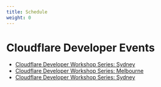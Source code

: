 ```yaml
---
title: Schedule
weight: 0
---
```


# Cloudflare Developer Events

- [Cloudflare Developer Workshop Series: Sydney](/2020-05-21)
- [Cloudflare Developer Workshop Series: Melbourne](/2020-07-23)
- [Cloudflare Developer Workshop Series: Sydney](/2020-10-22)
